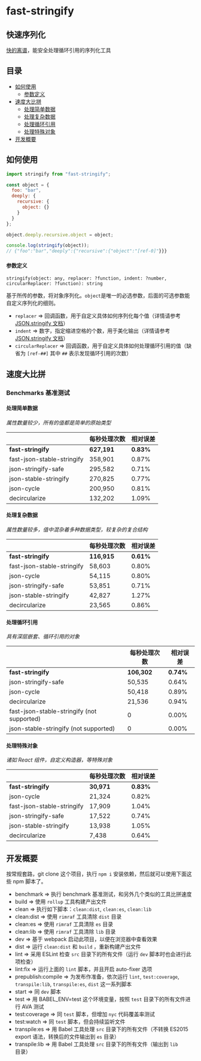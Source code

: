 # fast-stringify
## 快速序列化

[快的离谱](#速度大比拼)，能安全处理循环引用的序列化工具

## 目录

- [如何使用](#如何使用)
  - [参数定义](#参数定义)
- [速度大比拼](#速度大比拼)
  - [处理简单数据](#处理简单数据)
  - [处理复杂数据](#处理复杂数据)
  - [处理循环引用](#处理循环引用)
  - [处理特殊对象](#处理特殊对象)
- [开发概要](#开发概要)

## 如何使用

```javascript
import stringify from "fast-stringify";

const object = {
  foo: "bar",
  deeply: {
    recursive: {
      object: {}
    }
  }
};

object.deeply.recursive.object = object;

console.log(stringify(object));
// {"foo":"bar","deeply":{"recursive":{"object":"[ref-0]"}}}
```

#### 参数定义

`stringify(object: any, replacer: ?function, indent: ?number, circularReplacer: ?function): string`

基于所传的参数，将对象序列化。`object`是唯一的必选参数，后面的可选参数能自定义序列化的细则。

- `replacer` => 回调函数，用于自定义具体如何序列化每个值（详情请参考 [JSON.stringify 文档](https://developer.mozilla.org/zh-CN/docs/Web/JavaScript/Reference/Global_Objects/JSON/stringify#Parameters)）
- `indent` => 数字，指定缩进空格的个数，用于美化输出（详情请参考 [JSON.stringify 文档](https://developer.mozilla.org/zh-CN/docs/Web/JavaScript/Reference/Global_Objects/JSON/stringify#Parameters)）
- `circularReplacer` => 回调函数，用于自定义具体如何处理循环引用的值（缺省为 `[ref-##]` 其中 `##` 表示发现循环引用的次数）

## 速度大比拼
### Benchmarks 基准测试

#### 处理简单数据

_属性数量较少，所有的值都是简单的原始类型_

|                            | 每秒处理次数        | 相对误差                 |
| -------------------------- | ------------------- | ------------------------ |
| **fast-stringify**         | **627,191**         | **0.83%**                |
| fast-json-stable-stringify | 358,901             | 0.87%                    |
| json-stringify-safe        | 295,582             | 0.71%                    |
| json-stable-stringify      | 270,825             | 0.77%                    |
| json-cycle                 | 200,950             | 0.81%                    |
| decircularize              | 132,202             | 1.09%                    |

#### 处理复杂数据

_属性数量较多，值中混杂着多种数据类型，较复杂的复合结构_

|                            | 每秒处理次数        | 相对误差                 |
| -------------------------- | ------------------- | ------------------------ |
| **fast-stringify**         | **116,915**         | **0.61%**                |
| fast-json-stable-stringify | 58,603              | 0.80%                    |
| json-cycle                 | 54,115              | 0.80%                    |
| json-stringify-safe        | 53,851              | 0.71%                    |
| json-stable-stringify      | 42,827              | 1.27%                    |
| decircularize              | 23,565              | 0.86%                    |

#### 处理循环引用

_具有深层嵌套、循环引用的对象_

|                                            | 每秒处理次数        | 相对误差                 |
| ------------------------------------------ | ------------------- | ------------------------ |
| **fast-stringify**                         | **106,302**         | **0.74%**                |
| json-stringify-safe                        | 50,535              | 0.64%                    |
| json-cycle                                 | 50,418              | 0.89%                    |
| decircularize                              | 21,536              | 0.94%                    |
| fast-json-stable-stringify (not supported) | 0                   | 0.00%                    |
| json-stable-stringify (not supported)      | 0                   | 0.00%                    |

#### 处理特殊对象

_诸如 React 组件，自定义构造器，等特殊对象_

|                            | 每秒处理次数        | 相对误差                 |
| -------------------------- | ------------------- | ------------------------ |
| **fast-stringify**         | **30,971**          | **0.83%**                |
| json-cycle                 | 21,324              | 0.82%                    |
| fast-json-stable-stringify | 17,909              | 1.04%                    |
| json-stringify-safe        | 17,522              | 0.74%                    |
| json-stable-stringify      | 13,938              | 1.05%                    |
| decircularize              | 7,438               | 0.64%                    |

## 开发概要

按常规套路，git clone 这个项目，执行 `npm i` 安装依赖，然后就可以使用下面这些 npm 脚本了。

- benchmark => 执行 benchmark 基准测试，和另外几个类似的工具比拼速度
- build => 使用 `rollup` 工具构建产出文件
- clean => 执行如下脚本：`clean:dist`, `clean:es`, `clean:lib`
- clean:dist => 使用 `rimraf` 工具清除 `dist` 目录
- clean:es => 使用 `rimraf` 工具清除 `es` 目录
- clean:lib => 使用 `rimraf` 工具清除 `lib` 目录
- dev => 基于 webpack 启动此项目，以便在浏览器中查看效果
- dist => 运行 `clean:dist` 和 `build` ，重新构建产出文件
- lint => 采用 ESLint 检查 `src` 目录下的所有文件（运行 `dev` 脚本时也会进行此项检查）
- lint:fix => 运行上面的 `lint` 脚本，并且开启 auto-fixer 选项
- prepublish:compile => 为发布作准备，依次运行 `lint`, `test:coverage`, `transpile:lib`, `transpile:es`, `dist` 这一系列脚本
- start => 同 `dev` 脚本
- test => 用 BABEL_ENV=test 这个环境变量，按照 `test` 目录下的所有文件进行 AVA 测试
- test:coverage => 同 `test` 脚本，但增加 `nyc` 代码覆盖率测试
- test:watch => 同 `test` 脚本，但会持续监听文件
- transpile:es => 用 Babel 工具处理 `src` 目录下的所有文件（不转换 ES2015 export 语法，转换后的文件输出到 `es` 目录）
- transpile:lib => 用 Babel 工具处理 `src` 目录下的所有文件（输出到 `lib` 目录）
